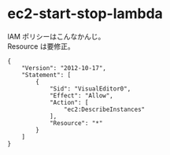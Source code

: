 # ec2-start-stop-lambda

IAM ポリシーはこんなかんじ。  
Resource は要修正。

```
{
    "Version": "2012-10-17",
    "Statement": [
        {
            "Sid": "VisualEditor0",
            "Effect": "Allow",
            "Action": [
                "ec2:DescribeInstances"
            ],
            "Resource": "*"
        }
    ]
}
```
